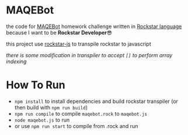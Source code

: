# MAQEBot
the code for [MAQEBot](https://maqe.github.io/maqe-bot.html) homework challenge written in [Rockstar language](https://github.com/dylanbeattie/rockstar)
because I want to be **Rockstar Developer**😎

this project use [rockstar-js](https://github.com/wolfgang42/rockstar-js) to transpile rockstar to javascript

*there is some modification in transpiler to accept `[]` to perform array indexing*

# How To Run
- `npm install` to install dependencies and build rockstar transpiler (or then build with `npm run build`)
- `npm run compile` to compile `maqebot.rock` to `maqebot.js`
- `node maqebot.js` to run
- or use `npm run start` to compile from .rock and run